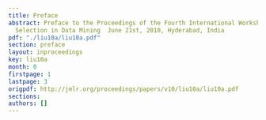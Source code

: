 ```yaml
---
title: Preface
abstract: Preface to the Proceedings of the Fourth International Workshop on Feature
  Selection in Data Mining  June 21st, 2010, Hyderabad, India
pdf: "./liu10a/liu10a.pdf"
section: preface
layout: inproceedings
key: liu10a
month: 0
firstpage: 1
lastpage: 3
origpdf: http://jmlr.org/proceedings/papers/v10/liu10a/liu10a.pdf
sections: 
authors: []
---
```

